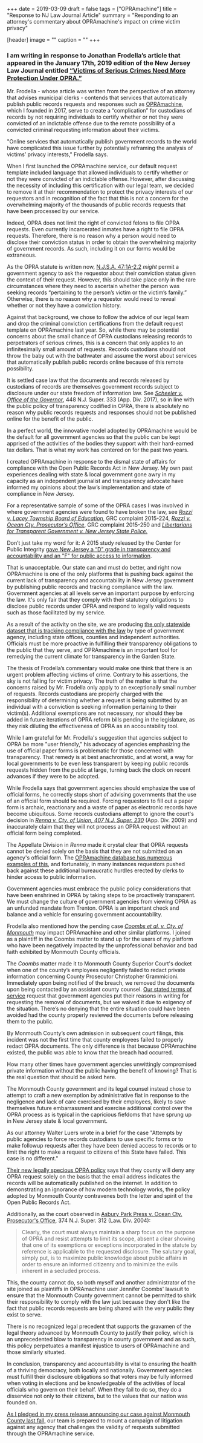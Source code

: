 +++
date = 2019-03-09
draft = false
tags = ["OPRAmachine"]
title = "Response to NJ Law Journal Article"
summary = "Responding to an attorney's commentary about OPRAmachine's impact on crime victim privacy"

[header]
image = ""
caption = ""
+++

### I am writing in response to Jonathan Frodella’s article that appeared in the January 17th, 2019 edition of the New Jersey Law Journal entitled [“Victims of Serious Crimes Need More Protection Under OPRA.”](https://finance.yahoo.com/news/victims-serious-crimes-more-protection-120055094.html)

Mr. Frodella - whose article was written from the perspective of an attorney that advises municipal clerks - contends that services that automatically publish public records requests and responses such as [OPRAmachine](https://opramachine.com), which I founded in 2017, serve to create a “complication” for custodians of records by not requiring individuals to certify whether or not they were convicted of an indictable offense due to the remote possibility of a convicted criminal requesting information about their victims.

"Online services that automatically publish government records to the world have complicated this issue further by potentially reframing the analysis of victims’ privacy interests," Frodella says. 

When I first launched the OPRAmachine service, our default request template included language that allowed individuals to certify whether or not they were convicted of an indictable offense. However, after discussing the necessity of including this certification with our legal team, we decided to remove it at their recommendation to protect the privacy interests of our requestors and in recognition of the fact that this is not a concern for the overwhelming majority of the thousands of public records requests that have been processed by our service.

Indeed, OPRA does not limit the right of convicted felons to file OPRA requests. Even currently incarcerated inmates have a right to file OPRA requests. Therefore, there is no reason why a person would need to disclose their conviction status in order to obtain the overwhelming majority of government records. As such, including it on our forms would be extraneous.

As the OPRA statute is written now, [N.J.S.A. 47:1A-2.2](https://law.justia.com/codes/new-jersey/2013/title-47/section-47-1a-2.2/) *might* permit a government agency to ask the requestor about their conviction status given the context of their request. However, this should take place only in the rare circumstances where they need to ascertain whether the person was seeking records “pertaining to the person’s victim or the victim’s family.” Otherwise, there is no reason why a requestor would need to reveal whether or not they have a conviction history.

Against that background, we chose to follow the advice of our legal team and drop the criminal conviction certifications from the default request template on OPRAmachine last year. So, while there may be potential concerns about the small chance of OPRA custodians releasing records to perpetrators of serious crimes, this is a concern that only applies to an infinitesimally small amount of requests. Records custodians should not throw the baby out with the bathwater and assume the worst about services that automatically publish public records online because of this remote possibility.

It is settled case law that the documents and records released by custodians of records are themselves government records subject to disclosure under our state freedom of information law. See *[Scheeler v. Office of the Governor](https://caselaw.findlaw.com/nj-superior-court-appellate-division/1768547.html)*, 448 N.J. Super. 333 (App. Div. 2017), so in line with the public policy of transparency codified in OPRA, there is absolutely no reason why public records requests and responses should not be published online for the benefit of the public. 

In a perfect world, the innovative model adopted by OPRAmachine would be the default for all government agencies so that the public can be kept apprised of the activities of the bodies they support with their hard-earned tax dollars. That is what my work has centered on for the past two years.

I created OPRAmachine in response to the dismal state of affairs for compliance with the Open Public Records Act in New Jersey. My own past experiences dealing with state & local government gone awry in my capacity as an independent journalist and transparency advocate have informed my opinions about the law’s implementation and state of compliance in New Jersey. 

For a representative sample of some of the OPRA cases I was involved in where government agencies were found to have broken the law, see *[Rozzi v. Lacey Township Board of Education](/legal/rozzivlaceyboe)*, GRC complaint 2015-224, *[Rozzi v. Ocean Cty. Prosecutor’s Office](/legal/rozzivocp)*, GRC complaint 2015-250 and *[Libertarians for Transparent Government v. New Jersey State Police.](/legal/njsplawsuit/)*

Don’t just take my word for it: A 2015 study released by the Center for Public Integrity [gave New Jersey a “D” grade in transparency and accountability and an "F" for public access to information](https://publicintegrity.org/accountability/new-jersey-gets-d-grade-in-2015-state-integrity-investigation/).

That is unacceptable. Our state can and must do better, and right now OPRAmachine is one of the only platforms that is pushing back against the current lack of transparency and accountability in New Jersey government by publishing public records and tracking compliance with the law. Government agencies at all levels serve an important purpose by enforcing the law. It's only fair that they comply with their statutory obligations to disclose public records under OPRA and respond to legally valid requests such as those facilitated by my service. 

As a result of the activity on the site, we are producing [the only statewide dataset that is tracking compliance with the law](https://github.com/gavinrozzi/opra-data) by type of government agency, including state offices, counties and independent authorities. Officials must be more proactive in fulfilling their transparency obligations to the public that they serve, and OPRAmachine is an important tool for remedying the current climate for transparency in the Garden State.

The thesis of Frodella’s commentary would make one think that there is an urgent problem affecting victims of crime. Contrary to his assertions, the sky is not falling for victim privacy. The truth of the matter is that the concerns raised by Mr. Frodella only apply to an exceptionally small number of requests. Records custodians are properly charged with the responsibility of determining whether a request is being submitted by an individual with a conviction is seeking information pertaining to their victim(s). Additional exemptions are not necessary, nor should they be added in future iterations of OPRA reform bills pending in the legislature, as they risk diluting the effectiveness of OPRA as an accountability tool.

While I am grateful for Mr. Frodella's suggestion that agencies subject to OPRA be more "user friendly," his advocacy of agencies emphasizing the use of official paper forms is problematic for those concerned with transparency. That remedy is at best anachronistic, and at worst, a way for  local governments to be even less transparent by keeping public records requests hidden from the public at large, turning back the clock on recent advances if they were to be adopted.

While Frodella says that government agencies should emphasize the use of official forms, he correctly stops short of advising governments that the use of an official form should be required. Forcing requestors to fill out a paper form is archaic, reactionary and a waste of paper as electronic records have become ubiquitous. Some records custodians attempt to ignore the court's decision in *[Renna v. Cty. of Union, 407 N.J. Super. 230](https://www.courtlistener.com/opinion/2107856/renna-v-county-of-union/)* (App. Div. 2009) and inaccurately claim that they will not process an OPRA request without an official form being completed. 

The Appellate Division in *Renna* made it crystal clear that OPRA requests cannot be denied solely on the basis that they are not submitted on an agency's official form. The [OPRAmachine database has numerous examples of this](https://opramachine.com/search/opra%20form/all), and fortunately, in many instances requestors pushed back against these additional bureaucratic hurdles erected by clerks to hinder access to public information.

Government agencies must embrace the public policy considerations that have been enshrined in OPRA by taking steps to be proactively transparent. We must change the culture of government agencies from viewing OPRA as an unfunded mandate from Trenton. OPRA is an important check and balance and a vehicle for ensuring government accountability.

Frodella also mentioned how the pending case *[Coombs et al. v. Cty. of Monmouth](/files/Coombs%20et%20al%20-%20Monmouth.pdf)* may impact OPRAmachine and other similar platforms. I joined as a plaintiff in the Coombs matter to stand up for the users of my platform who have been negatively impacted by the unprofessional behavior and bad faith exhibited by Monmouth County officials.

The *Coombs* matter made it to Monmouth County Superior Court's docket when one of the county’s employees negligently failed to redact private information concerning County Prosecutor Christopher Grammicioni. Immediately upon being notified of the breach, we removed the documents upon being contacted by an assistant county counsel. [Our stated terms of service](https://docs.opramachine.com/site-policies-and-procedures/content-removal/) request that government agencies put their reasons in writing for requesting the removal of documents, but we waived it due to exigency of the situation. There’s no denying that the entire situation could have been avoided had the county properly reviewed the documents before releasing them to the public.

By Monmouth County’s own admission in subsequent court filings, this incident was not the first time that county employees failed to properly redact OPRA documents. The only difference is that because OPRAmachine existed, the public was able to know that the breach had occurred. 

How many other times have government agencies unwittingly compromised private information without the public having the benefit of knowing? That is the real question that should be asked here.

The Monmouth County government and its legal counsel instead chose to attempt to craft a new exemption by administrative fiat in response to the negligence and lack of care exercised by their employees, likely to save themselves future embarrassment and exercise additional control over the OPRA process as is typical in the capricious fiefdoms that have sprung up in New Jersey state & local government.

As our attorney Walter Luers wrote in a brief for the case "Attempts by public agencies to force records custodians to use specific forms or to make followup requests after they have been denied access to records or to limit the right to make a request to citizens of this State have failed. This case is no different."

[Their new legally specious OPRA policy](https://opramachine.com/request/monmouth_county_division_of_soci_4#incoming-3976) says that they county will deny any OPRA request solely on the basis that the email address indicates the records will be automatically published on the internet. In addition to demonstrating an ignorance of how modern technology works, the policy adopted by Monmouth County contravenes both the letter and spirit of the Open Public Records Act.

Additionally, as the court observed in [Asbury Park Press v. Ocean Cty. Prosecutor's Office](https://caselaw.findlaw.com/nj-superior-court/1492514.html), 374 N.J. Super. 312 (Law. Div. 2004):

>Clearly, the court must always maintain a sharp focus on the purpose of OPRA and resist attempts to limit its scope, absent a clear showing that one of its exemptions or exceptions incorporated in the statute by reference is applicable to the requested disclosure. The salutary goal, simply put, is to maximize public knowledge about public affairs in order to ensure an informed citizenry and to minimize the evils inherent in a secluded process. 

This, the county cannot do, so both myself and another administrator of the site joined as plaintiffs in OPRAmachine user Jennifer Coombs' lawsuit to ensure that the Monmouth County government cannot be permitted to shirk their responsibility to comply with the law just because they don't like the fact that public records requests are being shared with the very public they exist to serve.

There is no recognized legal precedent that supports the gravamen of the legal theory advanced by Monmouth County to justify their policy, which is an unprecedented blow to transparency in county government and as such, this policy perpetuates a manifest injustice to users of OPRAmachine and those similarly situated. 

In conclusion, transparency and accountability is vital to ensuring the health of a thriving democracy, both locally and nationally. Government agencies must fulfill their disclosure obligations so that voters may be fully informed when voting in elections and be knowledgeable of the activities of local officials who govern on their behalf. When they fail to do so, they do a disservice not only to their citizens, but to the values that our nation was founded on.

[As I pledged in my press release announcing our case against Monmouth County last fall,](https://marketing.rozzi.media/email/preview/7) our team is prepared to mount a campaign of litigation against any agency that challenges the validity of requests submitted through the OPRAmachine service.
